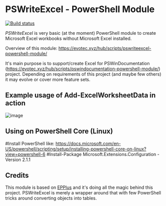 # PSWriteExcel - PowerShell Module

[![Build status](https://ci.appveyor.com/api/projects/status/n3ds0y45vc2dv6r2?svg=true)](https://ci.appveyor.com/project/PrzemyslawKlys/pswriteexcel)

*PSWriteExcel* is very basic (at the moment) PowerShell module to create Microsoft Excel workbooks without Microsoft Excel installed.

Overview of this module: https://evotec.xyz/hub/scripts/pswriteexcel-powershell-module/

It's main purpose is to support/create Excel for PSWinDocumentation (https://evotec.xyz/hub/scripts/pswindocumentation-powershell-module/) project. Depending on requirements of this project (and maybe few others) it may evolve or cover more feature sets.

## Example usage of Add-ExcelWorksheetData in action

![image](https://evotec.xyz/wp-content/uploads/2018/08/PSWriteExcel.gif.pagespeed.ce.WKvsf00WoC.gif)

## Using on PowerShell Core (Linux)

#Install PowerShell like: https://docs.microsoft.com/en-US/powershell/scripting/setup/installing-powershell-core-on-linux?view=powershell-6
#Install-Package Microsoft.Extensions.Configuration -Version 2.1.1

## Credits

This module is based on [EPPlus](<https://github.com/JanKallman/EPPlus>) and it's doing all the magic behind this project. PSWriteExcel is merely a wrapper around that with few PowerShell tricks around converting objects into tables.